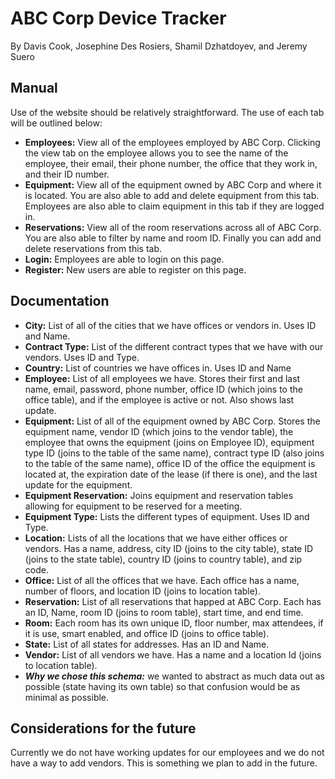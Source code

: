 # ABC Corp Device Tracker
By Davis Cook, Josephine Des Rosiers, Shamil Dzhatdoyev, and Jeremy Suero

## Manual
Use of the website should be relatively straightforward. The use of each tab will be outlined below:
* **Employees:** View all of the employees employed by ABC Corp. Clicking the view tab on the employee allows you to see the name of the employee, their email, their phone number, the office that they work in, and their ID number.
* **Equipment:** View all of the equipment owned by ABC Corp and where it is located. You are also able to add and delete equipment from this tab. Employees are also able to claim equipment in this tab if they are logged in.
* **Reservations:** View all of the room reservations across all of ABC Corp. You are also able to filter by name and room ID. Finally you can add and delete reservations from this tab.
* **Login:** Employees are able to login on this page.
* **Register:** New users are able to register on this page.

## Documentation
* **City:** List of all of the cities that we have offices or vendors in. Uses ID and Name.
* **Contract Type:** List of the different contract types that we have with our vendors. Uses ID and Type.
* **Country:** List of countries we have offices in. Uses ID and Name
* **Employee:** List of all employees we have. Stores their first and last name, email, password, phone number, office ID (which joins to the office table), and if the employee is active or not. Also shows last update.
* **Equipment:** List of all of the equipment owned by ABC Corp. Stores the equipment name, vendor ID (which joins to the vendor table), the employee that owns the equipment (joins on Employee ID), equipment type ID (joins to the table of the same name), contract type ID (also joins to the table of the same name), office ID of the office the equipment is located at, the expiration date of the lease (if there is one), and the last update for the equipment.
* **Equipment Reservation:** Joins equipment and reservation tables allowing for equipment to be reserved for a meeting.
* **Equipment Type:** Lists the different types of equipment. Uses ID and Type.
* **Location:** Lists of all the locations that we have either offices or vendors. Has a name, address, city ID (joins to the city table), state ID (joins to the state table), country ID (joins to country table), and zip code.
* **Office:** List of all the offices that we have. Each office has a name, number of floors, and location ID (joins to location table).
* **Reservation:** List of all reservations that happed at ABC Corp. Each has an ID, Name, room ID (joins to room table), start time, and end time.
* **Room:**  Each room has its own unique ID, floor number, max attendees, if it is use, smart enabled, and office ID (joins to office table).
* **State:** List of all states for addresses. Has an ID and Name.
* **Vendor:** List of all vendors we have. Has a name and a location Id (joins to location table).
* ***Why we chose this schema:*** we wanted to abstract as much data out as possible (state having its own table) so that confusion would be as minimal as possible.

## Considerations for the future
Currently we do not have working updates for our employees and we do not have a way to add vendors. This is something we plan to add in the future.

